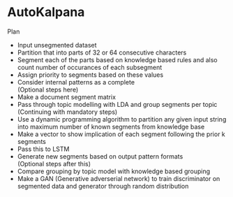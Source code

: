 # AutoKalpana

Plan
+ Input unsegmented dataset
+ Partition that into parts of 32 or 64 consecutive characters
+ Segment each of the parts based on knowledge based rules and also count number of occurances of each subsegment
+ Assign priority to segments based on these values
+ Consider internal patterns as a complete<br>
(Optional steps here)<br>
+ Make a document segment matrix
+ Pass through topic modelling with LDA and group segments per topic<br>
(Continuing with mandatory steps)<br>
+ Use a dynamic programming algorithm to partition any given input string into maximum number of known segments from knowledge base
+ Make a vector to show implication of each segment following the prior k segments
+ Pass this to LSTM
+ Generate new segments based on output pattern formats<br>
(Optional steps after this)<br>
+ Compare grouping by topic model with knowledge based grouping
+ Make a GAN (Generative adverserial network) to train discriminator on segmented data and generator through random distribution